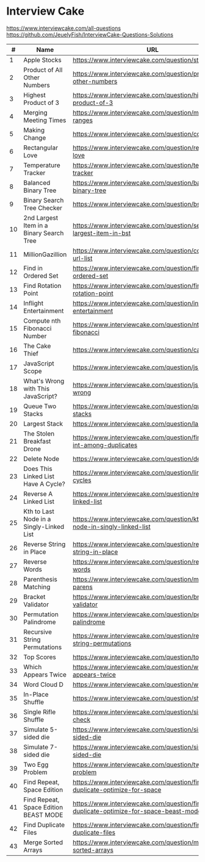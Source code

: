 # Interview Cake

https://www.interviewcake.com/all-questions
https://github.com/JeuelyFish/InterviewCake-Questions-Solutions

| #  | Name                                     | URL                                                                                 |
|----|------------------------------------------|-------------------------------------------------------------------------------------|
| 1  | Apple Stocks                             | https://www.interviewcake.com/question/stock-price                                  |
| 2  | Product of All Other Numbers             | https://www.interviewcake.com/question/product-of-other-numbers                     |
| 3  | Highest Product of 3                     | https://www.interviewcake.com/question/highest-product-of-3                         |
| 4  | Merging Meeting Times                    | https://www.interviewcake.com/question/merging-ranges                               |
| 5  | Making Change                            | https://www.interviewcake.com/question/coin                                         |
| 6  | Rectangular Love                         | https://www.interviewcake.com/question/rectangular-love                             |
| 7  | Temperature Tracker                      | https://www.interviewcake.com/question/temperature-tracker                          |
| 8  | Balanced Binary Tree                     | https://www.interviewcake.com/question/balanced-binary-tree                         |
| 9  | Binary Search Tree Checker               | https://www.interviewcake.com/question/bst-checker                                  |
| 10 | 2nd Largest Item in a Binary Search Tree | https://www.interviewcake.com/question/second-largest-item-in-bst                   |
| 11 | MillionGazillion                         | https://www.interviewcake.com/question/compress-url-list                            |
| 12 | Find in Ordered Set                      | https://www.interviewcake.com/question/find-in-ordered-set                          |
| 13 | Find Rotation Point                      | https://www.interviewcake.com/question/find-rotation-point                          |
| 14 | Inflight Entertainment                   | https://www.interviewcake.com/question/inflight-entertainment                       |
| 15 | Compute nth Fibonacci Number             | https://www.interviewcake.com/question/nth-fibonacci                                |
| 16 | The Cake Thief                           | https://www.interviewcake.com/question/cake-thief                                   |
| 17 | JavaScript Scope                         | https://www.interviewcake.com/question/js-scope                                     |
| 18 | What's Wrong with This JavaScript?       | https://www.interviewcake.com/question/js-whats-wrong                               |
| 19 | Queue Two Stacks                         | https://www.interviewcake.com/question/queue-two-stacks                             |
| 20 | Largest Stack                            | https://www.interviewcake.com/question/largest-stack                                |
| 21 | The Stolen Breakfast Drone               | https://www.interviewcake.com/question/find-unique-int-among-duplicates             |
| 22 | Delete Node                              | https://www.interviewcake.com/question/delete-node                                  |
| 23 | Does This Linked List Have A Cycle?      | https://www.interviewcake.com/question/linked-list-cycles                           |
| 24 | Reverse A Linked List                    | https://www.interviewcake.com/question/reverse-linked-list                          |
| 25 | Kth to Last Node in a Singly-Linked List | https://www.interviewcake.com/question/kth-to-last-node-in-singly-linked-list       |
| 26 | Reverse String in Place                  | https://www.interviewcake.com/question/reverse-string-in-place                      |
| 27 | Reverse Words                            | https://www.interviewcake.com/question/reverse-words                                |
| 28 | Parenthesis Matching                     | https://www.interviewcake.com/question/matching-parens                              |
| 29 | Bracket Validator                        | https://www.interviewcake.com/question/bracket-validator                            |
| 30 | Permutation Palindrome                   | https://www.interviewcake.com/question/permutation-palindrome                       |
| 31 | Recursive String Permutations            | https://www.interviewcake.com/question/recursive-string-permutations                |
| 32 | Top Scores                               | https://www.interviewcake.com/question/top-scores                                   |
| 33 | Which Appears Twice                      | https://www.interviewcake.com/question/which-appears-twice                          |
| 34 | Word Cloud D                             | https://www.interviewcake.com/question/word-cloud                                   |
| 35 | In-Place Shuffle                         | https://www.interviewcake.com/question/shuffle                                      |
| 36 | Single Rifle Shuffle                     | https://www.interviewcake.com/question/single-rifle-check                           |
| 37 | Simulate 5-sided die                     | https://www.interviewcake.com/question/simulate-5-sided-die                         |
| 38 | Simulate 7-sided die                     | https://www.interviewcake.com/question/simulate-7-sided-die                         |
| 39 | Two Egg Problem                          | https://www.interviewcake.com/question/two-egg-problem                              |
| 40 | Find Repeat, Space Edition               | https://www.interviewcake.com/question/find-duplicate-optimize-for-space            |
| 41 | Find Repeat, Space Edition BEAST MODE    | https://www.interviewcake.com/question/find-duplicate-optimize-for-space-beast-mode |
| 42 | Find Duplicate Files                     | https://www.interviewcake.com/question/find-duplicate-files                         |
| 43 | Merge Sorted Arrays                      | https://www.interviewcake.com/question/merge-sorted-arrays                          |
